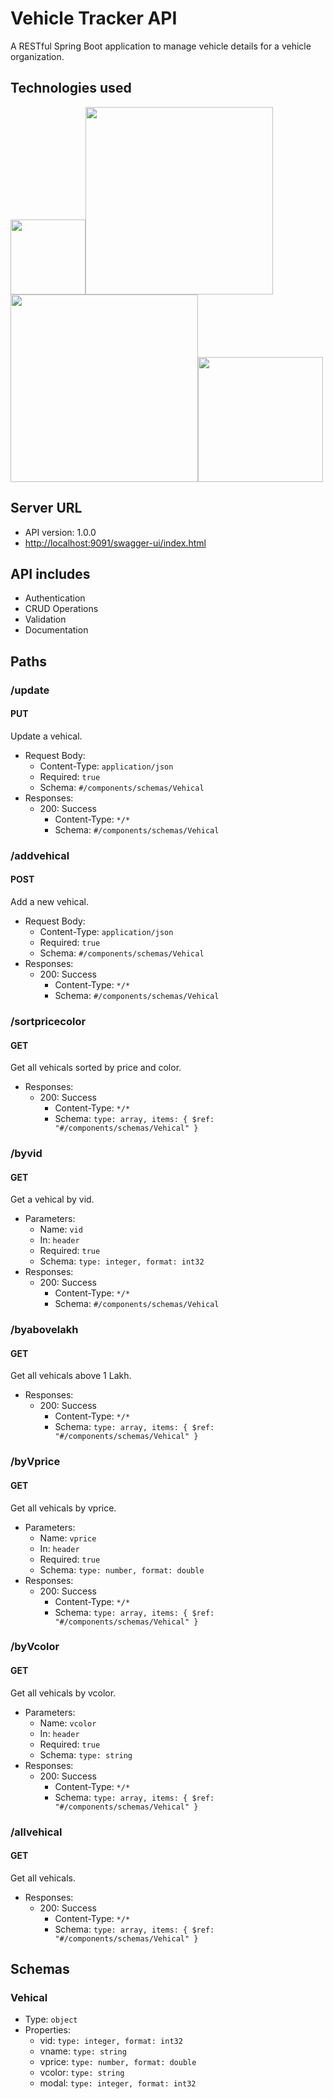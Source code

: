 
# Vehicle Tracker API

A RESTful Spring Boot application to manage vehicle details for a vehicle organization.

## Technologies used

<img src="https://4.bp.blogspot.com/-ou-a_Aa1t7A/W6IhNc3Q0gI/AAAAAAAAD6Y/pwh44arKiuM_NBqB1H7Pz4-7QhUxAgZkACLcBGAs/s1600/spring-boot-logo.png" height="120px"><img src="https://upload.wikimedia.org/wikipedia/commons/thumb/5/52/Apache_Maven_logo.svg/1024px-Apache_Maven_logo.svg.png" width="300px"><img src="https://www.scottbrady91.com/img/logos/swagger-banner.png" width="300px"><img src="https://deepinthecode.com/wp-content/uploads/2017/10/mysql_workbench.jpg" width="200px">

## Server URL

- API version: 1.0.0
- <http://localhost:9091/swagger-ui/index.html>

## API includes

- Authentication
- CRUD Operations
- Validation
- Documentation

## Paths

### /update

#### PUT

Update a vehical.

- Request Body:
  - Content-Type: `application/json`
  - Required: `true`
  - Schema: `#/components/schemas/Vehical`
- Responses:
  - 200: Success
    - Content-Type: `*/*`
    - Schema: `#/components/schemas/Vehical`

### /addvehical

#### POST

Add a new vehical.

- Request Body:
  - Content-Type: `application/json`
  - Required: `true`
  - Schema: `#/components/schemas/Vehical`
- Responses:
  - 200: Success
    - Content-Type: `*/*`
    - Schema: `#/components/schemas/Vehical`

### /sortpricecolor

#### GET

Get all vehicals sorted by price and color.

- Responses:
  - 200: Success
    - Content-Type: `*/*`
    - Schema: `type: array, items: { $ref: "#/components/schemas/Vehical" }`

### /byvid

#### GET

Get a vehical by vid.

- Parameters:
  - Name: `vid`
  - In: `header`
  - Required: `true`
  - Schema: `type: integer, format: int32`
- Responses:
  - 200: Success
    - Content-Type: `*/*`
    - Schema: `#/components/schemas/Vehical`

### /byabovelakh

#### GET

Get all vehicals above 1 Lakh.

- Responses:
  - 200: Success
    - Content-Type: `*/*`
    - Schema: `type: array, items: { $ref: "#/components/schemas/Vehical" }`

### /byVprice

#### GET

Get all vehicals by vprice.

- Parameters:
  - Name: `vprice`
  - In: `header`
  - Required: `true`
  - Schema: `type: number, format: double`
- Responses:
  - 200: Success
    - Content-Type: `*/*`
    - Schema: `type: array, items: { $ref: "#/components/schemas/Vehical" }`

### /byVcolor

#### GET

Get all vehicals by vcolor.

- Parameters:
  - Name: `vcolor`
  - In: `header`
  - Required: `true`
  - Schema: `type: string`
- Responses:
  - 200: Success
    - Content-Type: `*/*`
    - Schema: `type: array, items: { $ref: "#/components/schemas/Vehical" }`

### /allvehical

#### GET

Get all vehicals.

- Responses:
  - 200: Success
    - Content-Type: `*/*`
    - Schema: `type: array, items: { $ref: "#/components/schemas/Vehical" }`

## Schemas

### Vehical

- Type: `object`
- Properties:
  - vid: `type: integer, format: int32`
  - vname: `type: string`
  - vprice: `type: number, format: double`
  - vcolor: `type: string`
  - modal: `type: integer, format: int32`
